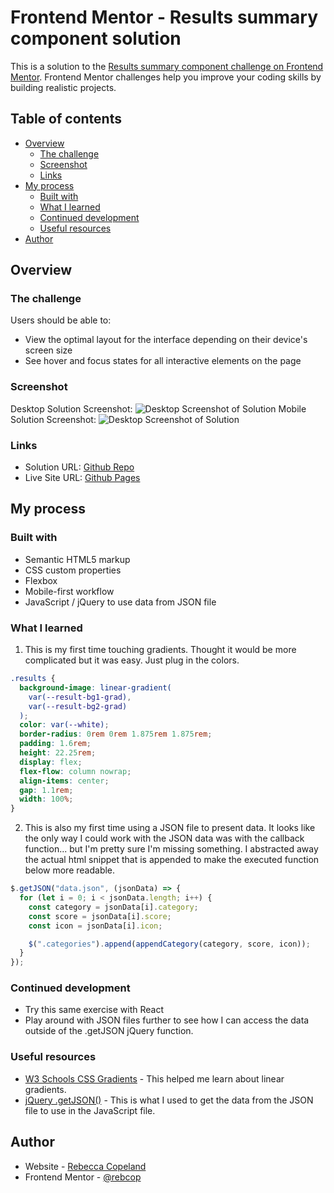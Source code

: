 # Frontend Mentor - Results summary component solution

This is a solution to the [Results summary component challenge on Frontend Mentor](https://www.frontendmentor.io/challenges/results-summary-component-CE_K6s0maV). Frontend Mentor challenges help you improve your coding skills by building realistic projects.

## Table of contents

- [Overview](#overview)
  - [The challenge](#the-challenge)
  - [Screenshot](#screenshot)
  - [Links](#links)
- [My process](#my-process)
  - [Built with](#built-with)
  - [What I learned](#what-i-learned)
  - [Continued development](#continued-development)
  - [Useful resources](#useful-resources)
- [Author](#author)

## Overview

### The challenge

Users should be able to:

- View the optimal layout for the interface depending on their device's screen size
- See hover and focus states for all interactive elements on the page

### Screenshot

Desktop Solution Screenshot:
![Desktop Screenshot of Solution](./assets/images/desktop-solution.PNG.jpg)
Mobile Solution Screenshot:
![Desktop Screenshot of Solution](./assets/images/mobile-solution.PNG.jpg)

### Links

- Solution URL: [Github Repo](https://github.com/rebcop/FM-SummaryComponent)
- Live Site URL: [Github Pages](https://rebcop.github.io/FM-SummaryComponent/)

## My process

### Built with

- Semantic HTML5 markup
- CSS custom properties
- Flexbox
- Mobile-first workflow
- JavaScript / jQuery to use data from JSON file

### What I learned

1. This is my first time touching gradients. Thought it would be more complicated but it was easy. Just plug in the colors.

```css
.results {
  background-image: linear-gradient(
    var(--result-bg1-grad),
    var(--result-bg2-grad)
  );
  color: var(--white);
  border-radius: 0rem 0rem 1.875rem 1.875rem;
  padding: 1.6rem;
  height: 22.25rem;
  display: flex;
  flex-flow: column nowrap;
  align-items: center;
  gap: 1.1rem;
  width: 100%;
}
```

2. This is also my first time using a JSON file to present data. It looks like the only way I could work with the JSON data was with the callback function... but I'm pretty sure I'm missing something. I abstracted away the actual html snippet that is appended to make the executed function below more readable.

```js
$.getJSON("data.json", (jsonData) => {
  for (let i = 0; i < jsonData.length; i++) {
    const category = jsonData[i].category;
    const score = jsonData[i].score;
    const icon = jsonData[i].icon;

    $(".categories").append(appendCategory(category, score, icon));
  }
});
```

### Continued development

- Try this same exercise with React
- Play around with JSON files further to see how I can access the data outside of the .getJSON jQuery function.

### Useful resources

- [W3 Schools CSS Gradients](https://www.w3schools.com/css/css3_gradients.asp) - This helped me learn about linear gradients.
- [jQuery .getJSON()](https://api.jquery.com/jQuery.getJSON/#jQuery-getJSON-url-data-success) - This is what I used to get the data from the JSON file to use in the JavaScript file.

## Author

- Website - [Rebecca Copeland](https://rebcop.github.io/)
- Frontend Mentor - [@rebcop](https://www.frontendmentor.io/profile/rebcop)
